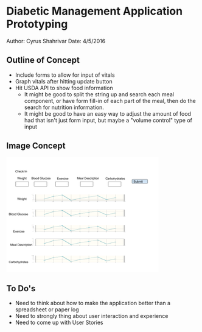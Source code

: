 # Diabetic Management Application Prototyping

Author: Cyrus Shahrivar
Date: 4/5/2016

## Outline of Concept
- Include forms to allow for input of vitals
- Graph vitals after hitting update button
- Hit USDA API to show food information
  - It might be good to split the string up and search each meal component, or have form fill-in of each part of the meal, then do the search for nutrition information.
  - It might be good to have an easy way to adjust the amount of food had that isn't just form input, but maybe a "volume control" type of input

## Image Concept
<img src="drawn_concept.png" width="400px">

## To Do's
- Need to think about how to make the application better than a spreadsheet or paper log
- Need to strongly thing about user interaction and experience
- Need to come up with User Stories
